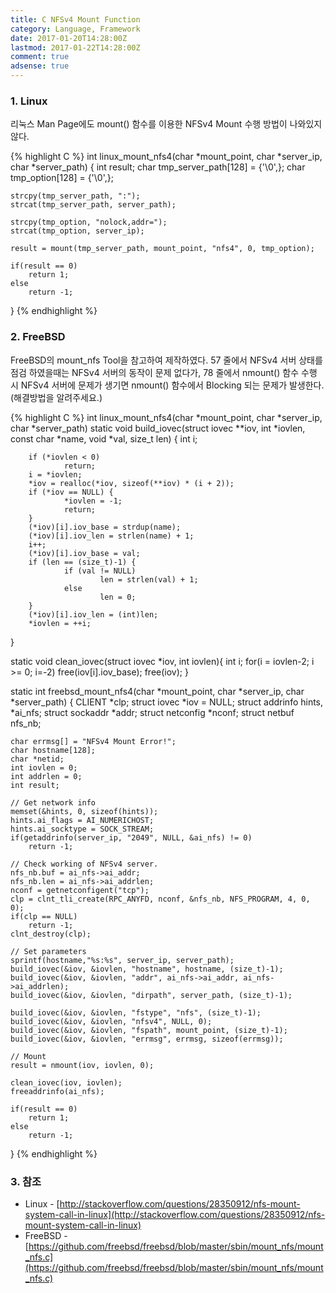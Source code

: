 ```yaml
---
title: C NFSv4 Mount Function
category: Language, Framework
date: 2017-01-20T14:28:00Z
lastmod: 2017-01-22T14:28:00Z
comment: true
adsense: true
---
```


### 1. Linux

리눅스 Man Page에도 mount() 함수를 이용한 NFSv4 Mount 수행 방법이 나와있지 않다.

{% highlight C %}
int linux_mount_nfs4(char *mount_point, char *server_ip, char *server_path)
{
    int result;
    char tmp_server_path[128] = {'\0',};
    char tmp_option[128] = {'\0',};

    strcpy(tmp_server_path, ":");
    strcat(tmp_server_path, server_path);

    strcpy(tmp_option, "nolock,addr=");
    strcat(tmp_option, server_ip);

    result = mount(tmp_server_path, mount_point, "nfs4", 0, tmp_option);

    if(result == 0)
        return 1;
    else
        return -1;
}
{% endhighlight %}

### 2. FreeBSD

FreeBSD의 mount_nfs Tool을 참고하여 제작하였다. 57 줄에서 NFSv4 서버 상태를 점검 하였을때는 NFSv4 서버의 동작이 문제 없다가, 78 줄에서 nmount() 함수 수행 시 NFSv4 서버에 문제가 생기면  nmount() 함수에서 Blocking 되는 문제가 발생한다. (해결방법을 알려주세요.)

{% highlight C %}
int linux_mount_nfs4(char *mount_point, char *server_ip, char *server_path)
static void build_iovec(struct iovec **iov, int *iovlen, const char *name, void *val, size_t len)
{
        int i;

        if (*iovlen < 0)
                return;
        i = *iovlen;
        *iov = realloc(*iov, sizeof(**iov) * (i + 2));
        if (*iov == NULL) {
                *iovlen = -1;
                return;
        }
        (*iov)[i].iov_base = strdup(name);
        (*iov)[i].iov_len = strlen(name) + 1;
        i++;
        (*iov)[i].iov_base = val;
        if (len == (size_t)-1) {
                if (val != NULL)
                        len = strlen(val) + 1;
                else
                        len = 0;
        }
        (*iov)[i].iov_len = (int)len;
        *iovlen = ++i;
}

static void clean_iovec(struct iovec *iov, int iovlen){
    int i;
    for(i = iovlen-2; i >= 0; i=-2)
        free(iov[i].iov_base);
    free(iov);
}

static int freebsd_mount_nfs4(char *mount_point, char *server_ip, char *server_path)
{
    CLIENT *clp;
    struct iovec *iov = NULL;
    struct addrinfo hints, *ai_nfs;
    struct sockaddr *addr;
    struct netconfig *nconf;
    struct netbuf nfs_nb;

    char errmsg[] = "NFSv4 Mount Error!";
    char hostname[128];
    char *netid;
    int iovlen = 0;
    int addrlen = 0;
    int result;

    // Get network info
    memset(&hints, 0, sizeof(hints));
    hints.ai_flags = AI_NUMERICHOST;
    hints.ai_socktype = SOCK_STREAM;
    if(getaddrinfo(server_ip, "2049", NULL, &ai_nfs) != 0)
        return -1;

    // Check working of NFSv4 server.
    nfs_nb.buf = ai_nfs->ai_addr;
    nfs_nb.len = ai_nfs->ai_addrlen;
    nconf = getnetconfigent("tcp");
    clp = clnt_tli_create(RPC_ANYFD, nconf, &nfs_nb, NFS_PROGRAM, 4, 0, 0);
    if(clp == NULL)
        return -1;
    clnt_destroy(clp);

    // Set parameters
    sprintf(hostname,"%s:%s", server_ip, server_path);
    build_iovec(&iov, &iovlen, "hostname", hostname, (size_t)-1);
    build_iovec(&iov, &iovlen, "addr", ai_nfs->ai_addr, ai_nfs->ai_addrlen);
    build_iovec(&iov, &iovlen, "dirpath", server_path, (size_t)-1);

    build_iovec(&iov, &iovlen, "fstype", "nfs", (size_t)-1);
    build_iovec(&iov, &iovlen, "nfsv4", NULL, 0);
    build_iovec(&iov, &iovlen, "fspath", mount_point, (size_t)-1);
    build_iovec(&iov, &iovlen, "errmsg", errmsg, sizeof(errmsg));

    // Mount
    result = nmount(iov, iovlen, 0);

    clean_iovec(iov, iovlen);
    freeaddrinfo(ai_nfs);

    if(result == 0)
        return 1;
    else
        return -1;
}
{% endhighlight %}

### 3. 참조

* Linux - [http://stackoverflow.com/questions/28350912/nfs-mount-system-call-in-linux](http://stackoverflow.com/questions/28350912/nfs-mount-system-call-in-linux)
* FreeBSD - [https://github.com/freebsd/freebsd/blob/master/sbin/mount_nfs/mount_nfs.c](https://github.com/freebsd/freebsd/blob/master/sbin/mount_nfs/mount_nfs.c)
